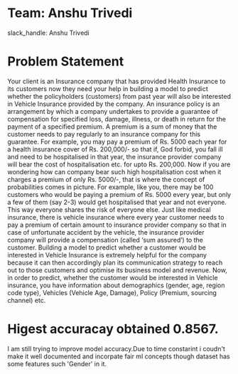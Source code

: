 
# Team: Anshu Trivedi 
  slack_handle: Anshu Trivedi

# Problem Statement

Your client is an Insurance company that has provided Health Insurance to its customers now they need your help in building a model to predict whether the policyholders (customers) from past year will also be interested in Vehicle Insurance provided by the company.
An insurance policy is an arrangement by which a company undertakes to provide a guarantee of compensation for specified loss, damage, illness, or death in return for the payment of a specified premium. A premium is a sum of money that the customer needs to pay regularly to an insurance company for this guarantee.
For example, you may pay a premium of Rs. 5000 each year for a health insurance cover of Rs. 200,000/- so that if, God forbid, you fall ill and need to be hospitalised in that year, the insurance provider company will bear the cost of hospitalisation etc. for upto Rs. 200,000. Now if you are wondering how can company bear such high hospitalisation cost when it charges a premium of only Rs. 5000/-, that is where the concept of probabilities comes in picture. For example, like you, there may be 100 customers who would be paying a premium of Rs. 5000 every year, but only a few of them (say 2-3) would get hospitalised that year and not everyone. This way everyone shares the risk of everyone else.
Just like medical insurance, there is vehicle insurance where every year customer needs to pay a premium of certain amount to insurance provider company so that in case of unfortunate accident by the vehicle, the insurance provider company will provide a compensation (called ‘sum assured’) to the customer.
Building a model to predict whether a customer would be interested in Vehicle Insurance is extremely helpful for the company because it can then accordingly plan its communication strategy to reach out to those customers and optimise its business model and revenue. 
Now, in order to predict, whether the customer would be interested in Vehicle insurance, you have information about demographics (gender, age, region code type), Vehicles (Vehicle Age, Damage), Policy (Premium, sourcing channel) etc.

# Higest accuracay obtained 0.8567.

I am still trying to improve model accuracy.Due to time constarint i coudn't make it well documented and incorpate fair ml concepts 
though dataset has some features such 'Gender' in it.